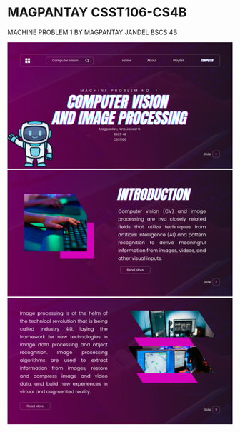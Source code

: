 # MAGPANTAY CSST106-CS4B
MACHINE PROBLEM 1 BY MAGPANTAY JANDEL BSCS 4B


![image alt](https://github.com/HEVNAGI/CSST106-CS4B/blob/main/IMAGES/1.png?raw=true)
![image alt](https://github.com/HEVNAGI/CSST106-CS4B/blob/main/IMAGES/2.png)
![image alt](https://github.com/HEVNAGI/CSST106-CS4B/blob/main/IMAGES/3.png)


